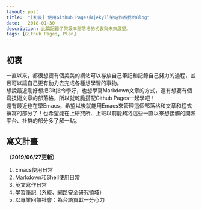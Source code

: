 ```yaml
---
layout: post
title:  "[初衷] 使用Github Pages與jekyll架站作為我的Blog"
date:   2018-01-30
description: 此篇記錄了架設本部落格的初衷與未來展望。
tags: [Github Pages, Plan]
---
```


## 初衷
一直以來，都很想要有個美美的網站可以存放自己筆記和記錄自己努力的過程，並且可以讓自己更有動力去完成各種想學習的事物。<br/>
想說最近剛好想把Git指令學好，也想學寫Markdown文章的方式，還有想要有個寫技術文章的部落格，所以就乾脆搭配Github Pages一起學吧！<br/>
還有最近也在學Emacs，希望以後就能用Emacs來管理這個部落格和文章和程式撰寫的部分了！也希望能在上研究所、上班以前能夠將這些一直以來想接觸的開源平台、社群的部分多了解一點。

## 寫文計畫
**（2019/06/27更新）**
1. Emacs使用日常
2. Markdown和Shell使用日常
3. 英文寫作日常
4. 學習筆記（系統、網路安全研究領域）
5. 以專業回饋社會：為台語貢獻一分心力
